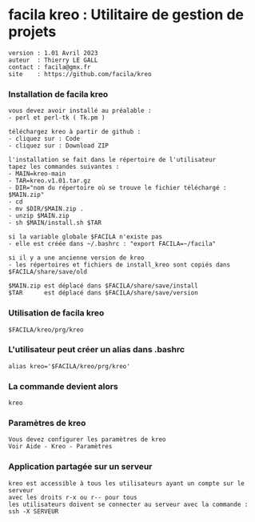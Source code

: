 # facila kreo : Utilitaire de gestion de projets
    
    version : 1.01 Avril 2023
    auteur  : Thierry LE GALL 
    contact : facila@gmx.fr
    site    : https://github.com/facila/kreo

### Installation de facila kreo
```
vous devez avoir installé au préalable :
- perl et perl-tk ( Tk.pm )

téléchargez kreo à partir de github :
- cliquez sur : Code
- cliquez sur : Download ZIP

l'installation se fait dans le répertoire de l'utilisateur
tapez les commandes suivantes :
- MAIN=kreo-main
- TAR=kreo.v1.01.tar.gz
- DIR="nom du répertoire où se trouve le fichier téléchargé : $MAIN.zip"
- cd
- mv $DIR/$MAIN.zip .
- unzip $MAIN.zip
- sh $MAIN/install.sh $TAR

si la variable globale $FACILA n'existe pas
- elle est créée dans ~/.bashrc : "export FACILA=~/facila"

si il y a une ancienne version de kreo
- les répertoires et fichiers de install_kreo sont copiés dans $FACILA/share/save/old

$MAIN.zip est déplacé dans $FACILA/share/save/install
$TAR      est déplacé dans $FACILA/share/save/version
```

### Utilisation de facila kreo
```
$FACILA/kreo/prg/kreo
```
### L'utilisateur peut créer un alias dans .bashrc
```
alias kreo='$FACILA/kreo/prg/kreo'
```
### La commande devient alors
```
kreo
```
### Paramètres de kreo
```
Vous devez configurer les paramètres de kreo
Voir Aide - Kreo - Paramètres
```
### Application partagée sur un serveur
```
kreo est accessible à tous les utilisateurs ayant un compte sur le serveur
avec les droits r-x ou r-- pour tous
les utilisateurs doivent se connecter au serveur avec la commande : ssh -X SERVEUR
```
